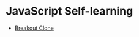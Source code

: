 # JavaScript Self-learning
- [Breakout Clone][1]

[1]: https://github.com/julimi/JavaScript/tree/master/Breakout_clone